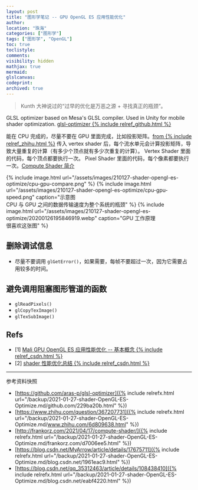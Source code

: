 ```yaml
---
layout: post
title: "图形学笔记 -- GPU OpenGL ES 应用性能优化"
author:
location: "珠海"
categories: ["图形学"]
tags: ["图形学", "OpenGL"]
toc: true
toclistyle:
comments:
visibility: hidden
mathjax: true
mermaid:
glslcanvas:
codeprint:
archived: true
---
```


> Kunth 大神说过的“过早的优化是万恶之源 + 寻找真正的瓶颈”。

GLSL optimizer based on Mesa's GLSL compiler. Used in Unity for mobile shader optimization.
[glsl-optimizer {% include relref_github.html %}](https://github.com/aras-p/glsl-optimizer)

能在 CPU 完成的，尽量不要在 GPU 里面完成，比如投影矩阵。[from {% include relref_zhihu.html %}](https://www.zhihu.com/question/367207731)
传入 vertex shader 后，每个流水单元会计算投影矩阵，导致大量重复的计算（有多少个顶点就有多少次重复的计算）。
Vertex Shader 里面的代码，每个顶点都要执行一次。
Pixel Shader 里面的代码，每个像素都要执行一次。[Compute Shader 简介](http://frankorz.com/2021/04/17/compute-shader/)

{% include image.html url="/assets/images/210127-shader-opengl-es-optimize/cpu-gpu-compare.png" %}
{% include image.html url="/assets/images/210127-shader-opengl-es-optimize/cpu-gpu-speed.png" caption="示意图<br/>CPU 与 GPU 之间的数据传输速度为整个系统的瓶颈" %}
{% include image.html url="/assets/images/210127-shader-opengl-es-optimize/20200126195846919.webp" caption="GPU 工作原理<br/>很喜欢这张图" %}


## 删除调试信息

* 尽量不要调用 `glGetError()`，如果需要，每帧不要超过一次，因为它需要占用较多的时间。


## 避免调用阻塞图形管道的函数

* `glReadPixels()`
* `glCopyTexImage()`
* `glTexSubImage()`


## Refs

- [1] [Mali GPU OpenGL ES 应用性能优化 -- 基本概念 {% include relref_csdn.html %}](https://blog.csdn.net/MyArrow/article/details/17675711)
- [2] [shader 性能优化总结 {% include relref_csdn.html %}](https://blog.csdn.net/qq_35312463/article/details/108438410)



<hr class='reviewline'/>
<p class='reviewtip'><script type='text/javascript' src='{% include relref.html url="/assets/reviewjs/blogs/2021-01-27-shader-OpenGL-ES-Optimize.md.js" %}'></script></p>
<font class='ref_snapshot'>参考资料快照</font>

- [https://github.com/aras-p/glsl-optimizer]({% include relrefx.html url="/backup/2021-01-27-shader-OpenGL-ES-Optimize.md/github.com/229ba20b.html" %})
- [https://www.zhihu.com/question/367207731]({% include relrefx.html url="/backup/2021-01-27-shader-OpenGL-ES-Optimize.md/www.zhihu.com/6d809638.html" %})
- [http://frankorz.com/2021/04/17/compute-shader/]({% include relrefx.html url="/backup/2021-01-27-shader-OpenGL-ES-Optimize.md/frankorz.com/d7006ee5.html" %})
- [https://blog.csdn.net/MyArrow/article/details/17675711]({% include relrefx.html url="/backup/2021-01-27-shader-OpenGL-ES-Optimize.md/blog.csdn.net/1961eac9.html" %})
- [https://blog.csdn.net/qq_35312463/article/details/108438410]({% include relrefx.html url="/backup/2021-01-27-shader-OpenGL-ES-Optimize.md/blog.csdn.net/eabf4220.html" %})
